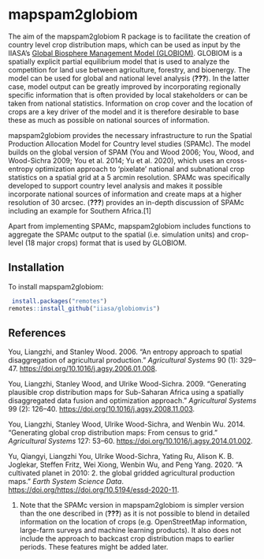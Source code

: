 
<!-- README.md is generated from README.Rmd. Please edit that file -->

# mapspam2globiom

<!-- badges: start -->

<!-- badges: end -->

The aim of the mapspam2globiom R package is to facilitate the creation
of country level crop distribution maps, which can be used as input by
the IIASA’s [Global Biosphere Management Model
(GLOBIOM)](https://www.globiom.org/). GLOBIOM is a spatially explicit
partial equilibrium model that is used to analyze the competition for
land use between agriculture, forestry, and bioenergy. The model can be
used for global and national level analysis
(<span class="citeproc-not-found" data-reference-id="ADD">**???**</span>).
In the latter case, model output can be greatly improved by
incorporating regionally specific information that is often provided by
local stakeholders or can be taken from national statistics. Information
on crop cover and the location of crops are a key driver of the model
and it is therefore desirable to base these as much as possible on
national sources of information.

mapspam2globiom provides the necessary infrastructure to run the Spatial
Production Allocation Model for Country level studies (SPAMc). The model
builds on the global version of SPAM (You and Wood 2006; You, Wood, and
Wood-Sichra 2009; You et al. 2014; Yu et al. 2020), which uses an
cross-entropy optimization approach to ‘pixelate’ national and
subnational crop statistics on a spatial grid at a 5 arcmin resolution.
SPAMc was specifically developed to support country level analysis and
makes it possible incorporate national sources of information and create
maps at a higher resolution of 30 arcsec.
(<span class="citeproc-not-found" data-reference-id="VanDijk2020">**???**</span>)
provides an in-depth discussion of SPAMc including an example for
Southern Africa.\[1\]

Apart from implementing SPAMc, mapspam2globiom includes functions to
aggregate the SPAMc output to the spatial (i.e. simulation units) and
crop-level (18 major crops) format that is used by GLOBIOM.

## Installation

To install mapspam2globiom:

``` r
 install.packages("remotes")
remotes::install_github("iiasa/globiomvis")
```

## References

<div id="refs" class="references">

<div id="ref-You2006">

You, Liangzhi, and Stanley Wood. 2006. “An entropy approach to spatial
disaggregation of agricultural production.” *Agricultural Systems* 90
(1): 329–47. <https://doi.org/10.1016/j.agsy.2006.01.008>.

</div>

<div id="ref-You2009">

You, Liangzhi, Stanley Wood, and Ulrike Wood-Sichra. 2009. “Generating
plausible crop distribution maps for Sub-Saharan Africa using a
spatially disaggregated data fusion and optimization approach.”
*Agricultural Systems* 99 (2): 126–40.
<https://doi.org/10.1016/j.agsy.2008.11.003>.

</div>

<div id="ref-You2014a">

You, Liangzhi, Stanley Wood, Ulrike Wood-Sichra, and Wenbin Wu. 2014.
“Generating global crop distribution maps: From census to grid.”
*Agricultural Systems* 127: 53–60.
<https://doi.org/10.1016/j.agsy.2014.01.002>.

</div>

<div id="ref-Yu2020">

Yu, Qiangyi, Liangzhi You, Ulrike Wood-Sichra, Yating Ru, Alison K. B.
Joglekar, Steffen Fritz, Wei Xiong, Wenbin Wu, and Peng Yang. 2020. “A
cultivated planet in 2010: 2. the global gridded agricultural production
maps.” *Earth System Science Data*.
<https://doi.org/https://doi.org/10.5194/essd-2020-11>.

</div>

</div>

1.  Note that the SPAMc version in mapspam2globiom is simpler version
    than the one described in
    (<span class="citeproc-not-found" data-reference-id="VanDijk2020">**???**</span>)
    as it is not possible to blend in detailed information on the
    location of crops (e.g. OpenStreetMap information, large-farm
    surveys and machine learning products). It also does not include the
    approach to backcast crop distribution maps to earlier periods.
    These features might be added later.
